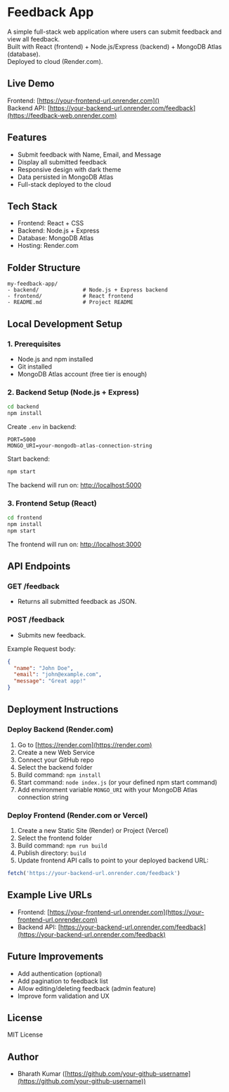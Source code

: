 
# Feedback App

A simple full-stack web application where users can submit feedback and view all feedback.  
Built with React (frontend) + Node.js/Express (backend) + MongoDB Atlas (database).  
Deployed to cloud (Render.com).

## Live Demo

Frontend: [https://your-frontend-url.onrender.com]()  
Backend API: [https://your-backend-url.onrender.com/feedback](https://feedback-web.onrender.com)

## Features

- Submit feedback with Name, Email, and Message
- Display all submitted feedback
- Responsive design with dark theme
- Data persisted in MongoDB Atlas
- Full-stack deployed to the cloud

## Tech Stack

- Frontend: React + CSS
- Backend: Node.js + Express
- Database: MongoDB Atlas
- Hosting: Render.com

## Folder Structure

```
my-feedback-app/
- backend/              # Node.js + Express backend
- frontend/             # React frontend
- README.md             # Project README
```

## Local Development Setup

### 1. Prerequisites

- Node.js and npm installed
- Git installed
- MongoDB Atlas account (free tier is enough)

### 2. Backend Setup (Node.js + Express)

```bash
cd backend
npm install
```

Create `.env` in backend:

```env
PORT=5000
MONGO_URI=your-mongodb-atlas-connection-string
```

Start backend:

```bash
npm start
```

The backend will run on: [http://localhost:5000](http://localhost:5000)

### 3. Frontend Setup (React)

```bash
cd frontend
npm install
npm start
```

The frontend will run on: [http://localhost:3000](http://localhost:3000)

## API Endpoints

### GET /feedback

- Returns all submitted feedback as JSON.

### POST /feedback

- Submits new feedback.

Example Request body:

```json
{
  "name": "John Doe",
  "email": "john@example.com",
  "message": "Great app!"
}
```

## Deployment Instructions

### Deploy Backend (Render.com)

1. Go to [https://render.com](https://render.com)
2. Create a new Web Service
3. Connect your GitHub repo
4. Select the backend folder
5. Build command: `npm install`
6. Start command: `node index.js` (or your defined npm start command)
7. Add environment variable `MONGO_URI` with your MongoDB Atlas connection string

### Deploy Frontend (Render.com or Vercel)

1. Create a new Static Site (Render) or Project (Vercel)
2. Select the frontend folder
3. Build command: `npm run build`
4. Publish directory: `build`
5. Update frontend API calls to point to your deployed backend URL:

```javascript
fetch('https://your-backend-url.onrender.com/feedback')
```

## Example Live URLs

- Frontend: [https://your-frontend-url.onrender.com](https://your-frontend-url.onrender.com)
- Backend API: [https://your-backend-url.onrender.com/feedback](https://your-backend-url.onrender.com/feedback)

## Future Improvements

- Add authentication (optional)
- Add pagination to feedback list
- Allow editing/deleting feedback (admin feature)
- Improve form validation and UX

## License

MIT License

## Author

- Bharath Kumar ([https://github.com/your-github-username](https://github.com/your-github-username))
